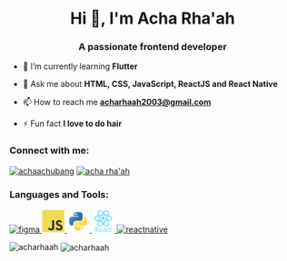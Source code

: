<h1 align="center">Hi 👋, I'm Acha Rha'ah</h1>
<h3 align="center">A passionate frontend developer</h3>

- 🌱 I’m currently learning **Flutter**

- 💬 Ask me about **HTML, CSS, JavaScript, ReactJS and React Native**

- 📫 How to reach me **acharhaah2003@gmail.com**

- ⚡ Fun fact **I love to do hair**

<h3 align="left">Connect with me:</h3>
<p align="left">
<a href="https://twitter.com/achaachubang" target="blank"><img align="center" src="https://raw.githubusercontent.com/rahuldkjain/github-profile-readme-generator/master/src/images/icons/Social/twitter.svg" alt="achaachubang" height="30" width="40" /></a>
<a href="https://linkedin.com/in/acha rha'ah" target="blank"><img align="center" src="https://raw.githubusercontent.com/rahuldkjain/github-profile-readme-generator/master/src/images/icons/Social/linked-in-alt.svg" alt="acha rha'ah" height="30" width="40" /></a>
</p>

<h3 align="left">Languages and Tools:</h3>
<p align="left"> <a href="https://www.figma.com/" target="_blank" rel="noreferrer"> <img src="https://www.vectorlogo.zone/logos/figma/figma-icon.svg" alt="figma" width="40" height="40"/> </a> <a href="https://developer.mozilla.org/en-US/docs/Web/JavaScript" target="_blank" rel="noreferrer"> <img src="https://raw.githubusercontent.com/devicons/devicon/master/icons/javascript/javascript-original.svg" alt="javascript" width="40" height="40"/> </a> <a href="https://www.python.org" target="_blank" rel="noreferrer"> <img src="https://raw.githubusercontent.com/devicons/devicon/master/icons/python/python-original.svg" alt="python" width="40" height="40"/> </a> <a href="https://reactjs.org/" target="_blank" rel="noreferrer"> <img src="https://raw.githubusercontent.com/devicons/devicon/master/icons/react/react-original-wordmark.svg" alt="react" width="40" height="40"/> </a> <a href="https://reactnative.dev/" target="_blank" rel="noreferrer"> <img src="https://reactnative.dev/img/header_logo.svg" alt="reactnative" width="40" height="40"/> </a> </p>

<p><img align="left" src="https://github-readme-stats.vercel.app/api/top-langs?username=acharhaah&show_icons=true&locale=en&layout=compact" alt="acharhaah" /></p>

<p>&nbsp;<img align="center" src="https://github-readme-stats.vercel.app/api?username=acharhaah&show_icons=true&locale=en" alt="acharhaah" /></p>
